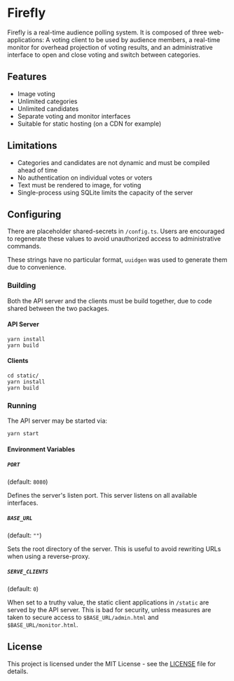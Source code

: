 # Firefly

Firefly is a real-time audience polling system. It is composed of three web-applications: A voting client to be used by audience members, a real-time monitor for overhead projection of voting results, and an administrative interface to open and close voting and switch between categories.

## Features

* Image voting
* Unlimited categories
* Unlimited candidates
* Separate voting and monitor interfaces
* Suitable for static hosting (on a CDN for example)

## Limitations

* Categories and candidates are not dynamic and must be compiled ahead of time
* No authentication on individual votes or voters
* Text must be rendered to image, for voting
* Single-process using SQLite limits the capacity of the server


## Configuring

There are placeholder shared-secrets in `/config.ts`. Users are encouraged to regenerate these values to avoid unauthorized access to administrative commands.

These strings have no particular format, `uuidgen` was used to generate them due to convenience.

### Building

Both the API server and the clients must be build together, due to code shared between the two packages.

#### API Server

```
yarn install
yarn build
```

#### Clients

```
cd static/
yarn install
yarn build
```

### Running

The API server may be started via:

```
yarn start
```

#### Environment Variables
##### `PORT`
(default: `8080`)

Defines the server's listen port. This server listens on all available interfaces.

##### `BASE_URL`
(default: `""`)

Sets the root directory of the server. This is useful to avoid rewriting URLs when using a reverse-proxy.

##### `SERVE_CLIENTS`
(default: `0`)

When set to a truthy value, the static client applications in `/static` are served by the API server. This is bad for security, unless measures are taken to secure access to `$BASE_URL/admin.html` and `$BASE_URL/monitor.html`.

## License

This project is licensed under the MIT License - see the [LICENSE](LICENSE) file for details.
